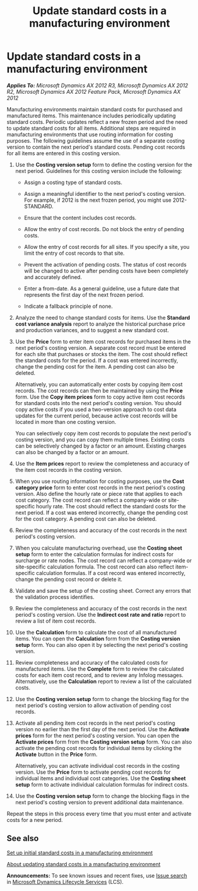 ﻿---
title: Update standard costs in a manufacturing environment
TOCTitle: Update standard costs in a manufacturing environment
ms:assetid: 9b368822-b76e-48c4-8f79-8240ce6258d4
ms:mtpsurl: https://technet.microsoft.com/en-us/library/Gg213358(v=AX.60)
ms:contentKeyID: 36058711
ms.date: 04/18/2014
mtps_version: v=AX.60
---

# Update standard costs in a manufacturing environment 


_**Applies To:** Microsoft Dynamics AX 2012 R3, Microsoft Dynamics AX 2012 R2, Microsoft Dynamics AX 2012 Feature Pack, Microsoft Dynamics AX 2012_

Manufacturing environments maintain standard costs for purchased and manufactured items. This maintenance includes periodically updating standard costs. Periodic updates reflect a new frozen period and the need to update standard costs for all items. Additional steps are required in manufacturing environments that use routing information for costing purposes. The following guidelines assume the use of a separate costing version to contain the next period's standard costs. Pending cost records for all items are entered in this costing version.

1.  Use the **Costing version setup** form to define the costing version for the next period. Guidelines for this costing version include the following:
    
      - Assign a costing type of standard costs.
    
      - Assign a meaningful identifier to the next period's costing version. For example, if 2012 is the next frozen period, you might use 2012-STANDARD.
    
      - Ensure that the content includes cost records.
    
      - Allow the entry of cost records. Do not block the entry of pending costs.
    
      - Allow the entry of cost records for all sites. If you specify a site, you limit the entry of cost records to that site.
    
      - Prevent the activation of pending costs. The status of cost records will be changed to active after pending costs have been completely and accurately defined.
    
      - Enter a from-date. As a general guideline, use a future date that represents the first day of the next frozen period.
    
      - Indicate a fallback principle of none.

2.  Analyze the need to change standard costs for items. Use the **Standard cost variance analysis** report to analyze the historical purchase price and production variances, and to suggest a new standard cost.

3.  Use the **Price** form to enter item cost records for purchased items in the next period's costing version. A separate cost record must be entered for each site that purchases or stocks the item. The cost should reflect the standard costs for the period. If a cost was entered incorrectly, change the pending cost for the item. A pending cost can also be deleted.
    
    Alternatively, you can automatically enter costs by copying item cost records. The cost records can then be maintained by using the **Price** form. Use the **Copy item prices** form to copy active item cost records for standard costs into the next period's costing version. You should copy active costs if you used a two-version approach to cost data updates for the current period, because active cost records will be located in more than one costing version.
    
    You can selectively copy item cost records to populate the next period's costing version, and you can copy them multiple times. Existing costs can be selectively changed by a factor or an amount. Existing charges can also be changed by a factor or an amount.

4.  Use the **Item prices** report to review the completeness and accuracy of the item cost records in the costing version.

5.  When you use routing information for costing purposes, use the **Cost category price** form to enter cost records in the next period's costing version. Also define the hourly rate or piece rate that applies to each cost category. The cost record can reflect a company-wide or site-specific hourly rate. The cost should reflect the standard costs for the next period. If a cost was entered incorrectly, change the pending cost for the cost category. A pending cost can also be deleted.

6.  Review the completeness and accuracy of the cost records in the next period's costing version.

7.  When you calculate manufacturing overhead, use the **Costing sheet setup** form to enter the calculation formulas for indirect costs for surcharge or rate nodes. The cost record can reflect a company-wide or site-specific calculation formula. The cost record can also reflect item-specific calculation formulas. If a cost record was entered incorrectly, change the pending cost record or delete it.

8.  Validate and save the setup of the costing sheet. Correct any errors that the validation process identifies.

9.  Review the completeness and accuracy of the cost records in the next period's costing version. Use the **Indirect cost rate and ratio** report to review a list of item cost records.

10. Use the **Calculation** form to calculate the cost of all manufactured items. You can open the **Calculation** form from the **Costing version setup** form. You can also open it by selecting the next period's costing version.

11. Review completeness and accuracy of the calculated costs for manufactured items. Use the **Complete** form to review the calculated costs for each item cost record, and to review any Infolog messages. Alternatively, use the **Calculation** report to review a list of the calculated costs.

12. Use the **Costing version setup** form to change the blocking flag for the next period's costing version to allow activation of pending cost records.

13. Activate all pending item cost records in the next period's costing version no earlier than the first day of the next period. Use the **Activate prices** form for the next period's costing version. You can open the **Activate prices** form from the **Costing version setup** form. You can also activate the pending cost records for individual items by clicking the **Activate** button in the **Price** form.
    
    Alternatively, you can activate individual cost records in the costing version. Use the **Price** form to activate pending cost records for individual items and individual cost categories. Use the **Costing sheet setup** form to activate individual calculation formulas for indirect costs.

14. Use the **Costing version setup** form to change the blocking flags in the next period's costing version to prevent additional data maintenance.

Repeat the steps in this process every time that you must enter and activate costs for a new period.

## See also

[Set up initial standard costs in a manufacturing environment](set-up-initial-standard-costs-in-a-manufacturing-environment.md)

[About updating standard costs in a manufacturing environment](about-updating-standard-costs-in-a-manufacturing-environment.md)

  
**Announcements:** To see known issues and recent fixes, use [Issue search](http://go.microsoft.com/fwlink/?linkid=389258) in [Microsoft Dynamics Lifecycle Services](http://go.microsoft.com/fwlink/?linkid=306505) (LCS).

